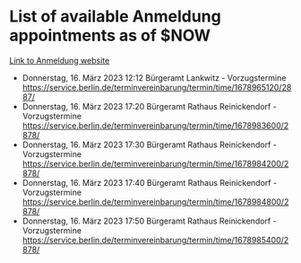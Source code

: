 # List of available Anmeldung appointments as of $NOW
[Link to Anmeldung website](https://service.berlin.de/terminvereinbarung/termin/tag.php?termin=1&anliegen[]=120686&dienstleisterlist=122210,122217,327316,122219,327312,122227,327314,122231,327346,122243,327348,122254,122252,329742,122260,329745,122262,329748,122271,327278,122273,327274,122277,327276,330436,122280,327294,122282,327290,122284,327292,122291,327270,122285,327266,122286,327264,122296,327268,150230,329760,122297,327286,122294,327284,122312,329763,122314,329775,122304,327330,122311,327334,122309,327332,317869,122281,327352,122279,329772,122283,122276,327324,122274,327326,122267,329766,122246,327318,122251,327320,122257,327322,122208,327298,122226,327300&herkunft=http%3A%2F%2Fservice.berlin.de%2Fdienstleistung%2F120686%2F)
- Donnerstag, 16. März 2023 12:12 Bürgeramt Lankwitz - Vorzugstermine https://service.berlin.de/terminvereinbarung/termin/time/1678965120/2887/
- Donnerstag, 16. März 2023 17:20 Bürgeramt Rathaus Reinickendorf - Vorzugstermine https://service.berlin.de/terminvereinbarung/termin/time/1678983600/2878/
- Donnerstag, 16. März 2023 17:30 Bürgeramt Rathaus Reinickendorf - Vorzugstermine https://service.berlin.de/terminvereinbarung/termin/time/1678984200/2878/
- Donnerstag, 16. März 2023 17:40 Bürgeramt Rathaus Reinickendorf - Vorzugstermine https://service.berlin.de/terminvereinbarung/termin/time/1678984800/2878/
- Donnerstag, 16. März 2023 17:50 Bürgeramt Rathaus Reinickendorf - Vorzugstermine https://service.berlin.de/terminvereinbarung/termin/time/1678985400/2878/

